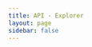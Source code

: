 ```yaml
---
title: API - Explorer
layout: page
sidebar: false
---
```


<script setup lang="ts">
import { useData, useRouter } from "vitepress";
import { watch, onMounted, onUnmounted } from "vue";

const data = useData();
const router = useRouter();

const thisPage = "/api/explorer";
const isBrowser = typeof window !== "undefined";

const origFetch = isBrowser ? window.fetch : undefined;

const scalarReloadReferences = "scalar:reload-references";
const scalarUpdateReferences = "scalar:update-references-config";

const config = {
  hideClientButton: true,
  hideDarkModeToggle: true,
  forceDarkModeState: data.isDark.value ? "dark" : "light",
  spec: {
    url: "https://api.cs2kz.org/docs/openapi.json",
  },
};

const patchFetch = () => {
  if (!isBrowser) {
    return;
  }

  window.fetch = (url, options) => {
    options ??= {};
    options.credentials = "include";

    return origFetch(url, options);
  };
};

const restoreFetch = () => {
  if (!isBrowser) {
    return;
  }

  window.fetch = origFetch;
};

const updateConfig = () => {
  const ev = new CustomEvent(scalarUpdateReferences, {
    detail: {
      configuration: config
    },
  });

  document.dispatchEvent(ev);
  document.dispatchEvent(new Event(scalarReloadReferences));
};

const toggleScalarDark = (dark) => {
  if (!isBrowser) {
    return;
  }

  config.forceDarkModeState = dark ? "dark" : "light";
  return updateConfig();
};

onMounted(() => {
  if (!isBrowser) {
    return;
  }

  patchFetch();

  const container = document.getElementById("api-reference-container");

  const configEl = document.createElement("script");
  configEl.id = "api-reference";
  configEl.type = "application/json";
  configEl.dataset.configuration = JSON.stringify(config);

  const scriptEl = document.createElement("script");
  scriptEl.id = "scalar";
  scriptEl.src = "https://cdn.jsdelivr.net/npm/@scalar/api-reference@1.25.116";
  scriptEl.async = true;

  container.appendChild(configEl);
  container.appendChild(scriptEl);
});

onUnmounted(() => restoreFetch());

watch(
  () => data.isDark.value,
  (isDark) => toggleScalarDark(isDark),
);

router.onAfterRouteChange = (to) => {
  // Scalar mutates elements, so reload now to revert
  (to !== thisPage) && location.reload();
};
</script>

<div id="api-reference-container"></div>

<style>
.scalar-sidebar-toggle,
.scalar-sidebar-toggle > * {
  display: none !important;
  padding: 0 !important;
}

.references-navigation-list {
  top: calc(var(--refs-header-height) + var(--vp-nav-height)) !important;
  height: calc(100dvh - var(--refs-header-height) - var(--vp-nav-height)) !important;
}
</style>
